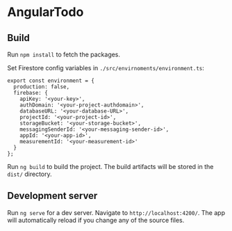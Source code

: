 # AngularTodo

## Build
Run `npm install` to fetch the packages.

Set Firestore config variables in `./src/envirnoments/environment.ts`:

```
export const environment = {
  production: false,
  firebase: {
    apiKey: '<your-key>',
    authDomain: '<your-project-authdomain>',
    databaseURL: '<your-database-URL>',
    projectId: '<your-project-id>',
    storageBucket: '<your-storage-bucket>',
    messagingSenderId: '<your-messaging-sender-id>',
    appId: '<your-app-id>',
    measurementId: '<your-measurement-id>'
  }
};
```

Run `ng build` to build the project. The build artifacts will be stored in the `dist/` directory.

## Development server

Run `ng serve` for a dev server. Navigate to `http://localhost:4200/`. The app will automatically reload if you change any of the source files.
